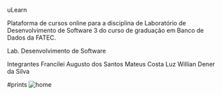 uLearn

Plataforma de cursos online para a disciplina de Laboratório de Desenvolvimento de Software 3 do curso de graduação em Banco de Dados da FATEC.

Lab. Desenvolvimento de Software

Integrantes
Francilei Augusto dos Santos
Mateus Costa Luz
Willian Dener da Silva 

#prints
![home](https://user-images.githubusercontent.com/14900606/49321608-8c1ef400-f4ef-11e8-832c-8a2e3f12b799.PNG)
